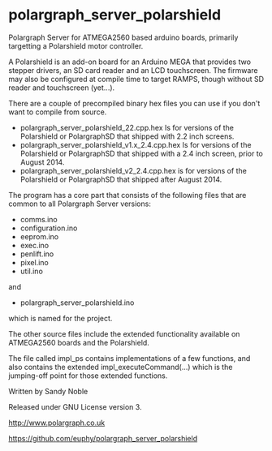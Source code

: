 polargraph_server_polarshield
=============================

Polargraph Server for ATMEGA2560 based arduino boards, primarily targetting a Polarshield motor controller.

A Polarshield is an add-on board for an Arduino MEGA that provides two stepper drivers, an SD card reader and 
an LCD touchscreen. The firmware may also be configured at compile time to target RAMPS, though without SD reader and touchscreen (yet...).

There are a couple of precompiled binary hex files you can use if you don't want to compile from source.

- polargraph_server_polarshield_22.cpp.hex  Is for versions of the Polarshield or PolargraphSD that shipped with 2.2 inch screens.
- polargraph_server_polarshield_v1.x_2.4.cpp.hex  Is for versions of the Polarshield or PolargraphSD that shipped with a 2.4 inch screen, prior to August 2014.
- polargraph_server_polarshield_v2_2.4.cpp.hex is for versions of the Polarshield or PolargraphSD that shipped after August 2014.

The program has a core part that consists of the following files that are common to all Polargraph Server versions:

- comms.ino
- configuration.ino
- eeprom.ino
- exec.ino
- penlift.ino
- pixel.ino
- util.ino

and 
- polargraph_server_polarshield.ino

which is named for the project.

The other source files include the extended functionality available on ATMEGA2560 boards
and the Polarshield.

The file called impl_ps contains implementations of a few functions, and also
contains the extended impl_executeCommand(...) which is the jumping-off point for those 
extended functions.


Written by Sandy Noble

Released under GNU License version 3.

http://www.polargraph.co.uk

https://github.com/euphy/polargraph_server_polarshield

